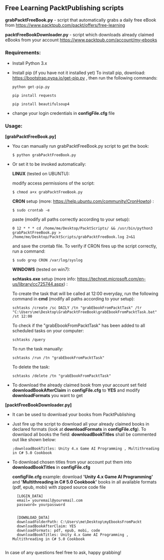 ## Free Learning PacktPublishing scripts

**grabPacktFreeBook.py** - script that automatically grabs a daily free eBook from https://www.packtpub.com/packt/offers/free-learning

**packtFreeBookDownloader.py** - script which downloads already claimed eBooks from your account https://www.packtpub.com/account/my-ebooks


### Requirements:
* Install Python 3.x
* Install pip (if you have not it installed yet)
  To install pip, download:  https://bootstrap.pypa.io/get-pip.py ,
  then run the following commands:

  ```  
  python get-pip.py
  
  pip install requests
  
  pip install beautifulsoup4
  ```
* change your login credentials in **configFile.cfg** file
  


### Usage:
**[grabPacktFreeBook.py]**
* You can manually run grabPacktFreeBook.py script to get the book:

  ```
  $ python grabPacktFreeBook.py
  ```
* Or set it to be invoked automatically:
  
  **LINUX** (tested on UBUNTU):
  
  modify access permissions of the script:
  
  ```
  $ chmod a+x grabPacktFreeBook.py 
  ```
  
  **CRON** setup (more: https://help.ubuntu.com/community/CronHowto) :
  
  ```
  $ sudo crontab -e
  ```
  
  paste (modify all paths correctly according to your setup):
  
  ```
  0 12 * * * cd /home/me/Desktop/PacktScripts/ && /usr/bin/python3 grabPacktFreeBook.py > /home/me/Desktop/PacktScripts/grabPacktFreeBook.log 2>&1
  ```
  
  and save the crontab file. To verify if CRON fires up the script correctly, run a command:
  
  ```
  $ sudo grep CRON /var/log/syslog
  ```
  
  **WINDOWS** (tested on win7):
  
  **schtasks.exe** setup (more info: https://technet.microsoft.com/en-us/library/cc725744.aspx) :
  
  To create the task that will be called at 12:00 everyday, run the following command in **cmd** (modify all paths according to your setup):
  
  ```
  schtasks /create /sc DAILY /tn "grabEbookFromPacktTask" /tr "C:\Users\me\Desktop\GrabPacktFreeBook\grabEbookFromPacktTask.bat" /st 12:00
  ```
  
  To check if the "grabEbookFromPacktTask" has been added to all scheduled tasks on your computer:
  
  ```
  schtasks /query
  ```
  
  To run the task manually:
  
  ```
  schtasks /run /tn "grabEbookFromPacktTask"
  ```  
  
  To delete the task:
  
  ```
  schtasks /delete /tn "grabEbookFromPacktTask"
  ```  
  
* To download the already claimed book from your account set field **downloadBookAfterClaim** in **configFile.cfg** to **YES**  and modify **downloadFormats** you want to get


**[packtFreeBookDownloader.py]**
* It can be used to download your books from PacktPublishing

* Just fire up the script to download all your already claimed books in declared formats (look at **downloadFormats** in **configFile.cfg**). To downlaod all books the field: **downloadBookTitles** shall be commented out like shown below:

  ```
  ;downloadBookTitles: Unity 4.x Game AI Programming , Multithreading in C# 5.0 Cookbook
  ```

* To download chosen titles from your account put them into **downloadBookTitles** in **configFile.cfg**
  
  **configFile.cfg** example:
    download **'Unity 4.x Game AI Programming'** and  **'Multithreading in C# 5.0 Cookbook'** books in all available formats (pdf, epub, mobi) with zipped source code file

  ```
    [LOGIN_DATA]
    email= youremail@youremail.com
    password= yourpassword    

    
    [DOWNLOAD_DATA]
    downloadFolderPath: C:\Users\me\Desktop\myEbooksFromPackt
    downloadBookAfterClaim: YES
    downloadFormats: pdf, epub, mobi, code
    downloadBookTitles: Unity 4.x Game AI Programming , Multithreading in C# 5.0 Cookbook
    
  ```  

In case of any questions feel free to ask, happy grabbing!
